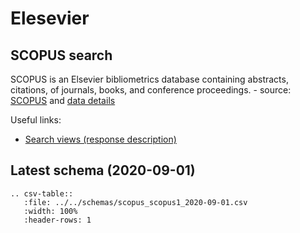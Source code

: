 # Elesevier

## SCOPUS search

SCOPUS is an Elsevier bibliometrics database containing abstracts, citations, of journals, books, and conference
proceedings. - source: [SCOPUS](https://www.elsevier.com/en-gb/solutions/scopus) and
[data details](https://dev.elsevier.com/sc_api_spec.html)

Useful links:
- [Search views (response description)](https://dev.elsevier.com/sc_search_views.html)

## Latest schema (2020-09-01)
``` eval_rst
.. csv-table::
   :file: ../../schemas/scopus_scopus1_2020-09-01.csv
   :width: 100%
   :header-rows: 1
```
